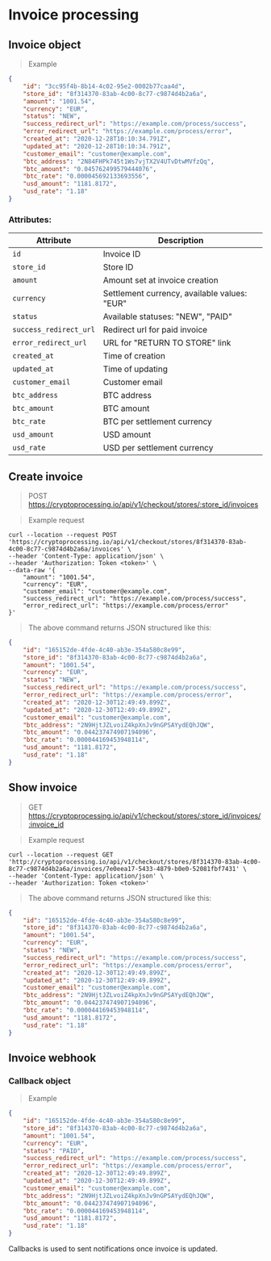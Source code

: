 # Invoice processing

## Invoice object

> Example

```json
{
    "id": "3cc95f4b-8b14-4c02-95e2-0002b77caa4d",
    "store_id": "8f314370-83ab-4c00-8c77-c9874d4b2a6a",
    "amount": "1001.54",
    "currency": "EUR",
    "status": "NEW",
    "success_redirect_url": "https://example.com/process/success",
    "error_redirect_url": "https://example.com/process/error",
    "created_at": "2020-12-28T10:10:34.791Z",
    "updated_at": "2020-12-28T10:10:34.791Z",
    "customer_email": "customer@example.com",
    "btc_address": "2N84FHPk745t1Ws7vjTX2V4UTvDtwMVfzQq",
    "btc_amount": "0.045762499579444076",
    "btc_rate": "0.000045692133693556",
    "usd_amount": "1181.8172",
    "usd_rate": "1.18"
}
```

### Attributes: 

Attribute                   | Description
--------------------------- | -----------
`id`                        | Invoice ID 
`store_id`                  | Store ID
`amount`                    | Amount set at invoice creation
`currency`                  | Settlement currency, available values: "EUR"
`status`                    | Available statuses: "NEW", "PAID"
`success_redirect_url`      | Redirect url for paid invoice
`error_redirect_url`        | URL for "RETURN TO STORE" link   
`created_at`                | Time of creation
`updated_at`                | Time of updating 
`customer_email`            | Customer email 
`btc_address`               | BTC address 
`btc_amount`                | BTC amount 
`btc_rate`                  | BTC per settlement currency  
`usd_amount`                | USD amount 
`usd_rate`                  | USD per settlement currency  


## Create invoice 

> POST https://cryptoprocessing.io/api/v1/checkout/stores/:store_id/invoices

> Example request

```shell
curl --location --request POST 'https://cryptoprocessing.io/api/v1/checkout/stores/8f314370-83ab-4c00-8c77-c9874d4b2a6a/invoices' \
--header 'Content-Type: application/json' \
--header 'Authorization: Token <token>' \
--data-raw '{
    "amount": "1001.54",
    "currency": "EUR",
    "customer_email": "customer@example.com",
    "success_redirect_url": "https://example.com/process/success",
    "error_redirect_url": "https://example.com/process/error"
}'
```

> The above command returns JSON structured like this:

```json
{
    "id": "165152de-4fde-4c40-ab3e-354a580c8e99",
    "store_id": "8f314370-83ab-4c00-8c77-c9874d4b2a6a",
    "amount": "1001.54",
    "currency": "EUR",
    "status": "NEW",
    "success_redirect_url": "https://example.com/process/success",
    "error_redirect_url": "https://example.com/process/error",
    "created_at": "2020-12-30T12:49:49.899Z",
    "updated_at": "2020-12-30T12:49:49.899Z",
    "customer_email": "customer@example.com",
    "btc_address": "2N9HjtJZLvoiZ4kpXnJv9nGPSAYydEQhJQW",
    "btc_amount": "0.044237474907194096",
    "btc_rate": "0.000044169453948114",
    "usd_amount": "1181.8172",
    "usd_rate": "1.18"
}
```

## Show invoice 

> GET https://cryptoprocessing.io/api/v1/checkout/stores/:store_id/invoices/:invoice_id

> Example request

```shell
curl --location --request GET 'http://cryptoprocessing.io/api/v1/checkout/stores/8f314370-83ab-4c00-8c77-c9874d4b2a6a/invoices/7e0eea17-5433-4879-b0e0-52081fbf7431' \
--header 'Content-Type: application/json' \
--header 'Authorization: Token <token>'
```

> The above command returns JSON structured like this:

```json
{
    "id": "165152de-4fde-4c40-ab3e-354a580c8e99",
    "store_id": "8f314370-83ab-4c00-8c77-c9874d4b2a6a",
    "amount": "1001.54",
    "currency": "EUR",
    "status": "NEW",
    "success_redirect_url": "https://example.com/process/success",
    "error_redirect_url": "https://example.com/process/error",
    "created_at": "2020-12-30T12:49:49.899Z",
    "updated_at": "2020-12-30T12:49:49.899Z",
    "customer_email": "customer@example.com",
    "btc_address": "2N9HjtJZLvoiZ4kpXnJv9nGPSAYydEQhJQW",
    "btc_amount": "0.044237474907194096",
    "btc_rate": "0.000044169453948114",
    "usd_amount": "1181.8172",
    "usd_rate": "1.18"
}
```

## Invoice webhook

### Callback object

> Example

```json
{
    "id": "165152de-4fde-4c40-ab3e-354a580c8e99",
    "store_id": "8f314370-83ab-4c00-8c77-c9874d4b2a6a",
    "amount": "1001.54",
    "currency": "EUR",
    "status": "PAID",
    "success_redirect_url": "https://example.com/process/success",
    "error_redirect_url": "https://example.com/process/error",
    "created_at": "2020-12-30T12:49:49.899Z",
    "updated_at": "2020-12-30T12:49:49.899Z",
    "customer_email": "customer@example.com",
    "btc_address": "2N9HjtJZLvoiZ4kpXnJv9nGPSAYydEQhJQW",
    "btc_amount": "0.044237474907194096",
    "btc_rate": "0.000044169453948114",
    "usd_amount": "1181.8172",
    "usd_rate": "1.18"
}
```

Callbacks is used to sent notifications once invoice is updated. 
